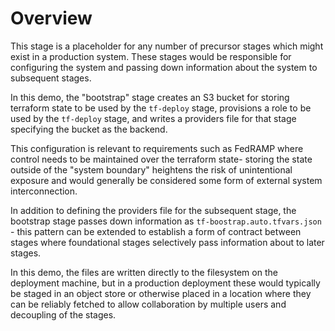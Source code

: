 # Overview
This stage is a placeholder for any number of precursor stages which might exist in a production system. These stages would be responsible for configuring the system and passing down information about the system to subsequent stages. 

In this demo, the "bootstrap" stage creates an S3 bucket for storing terraform state to be used by the `tf-deploy` stage, provisions a role to be used by the `tf-deploy` stage, and writes a providers file for that stage specifying the bucket as the backend.

This configuration is relevant to requirements such as FedRAMP where control needs to be maintained over the terraform state- storing the state outside of the "system boundary" heightens the risk of unintentional exposure and would generally be considered some form of external system interconnection.

In addition to defining the providers file for the subsequent stage, the bootstrap stage passes down information as `tf-boostrap.auto.tfvars.json` - this pattern can be extended to establish a form of contract between stages where foundational stages selectively pass information about to later stages.

In this demo, the files are written directly to the filesystem on the deployment machine, but in a production deployment these would typically be staged in an object store or otherwise placed in a location where they can be reliably fetched to allow collaboration by multiple users and decoupling of the stages.